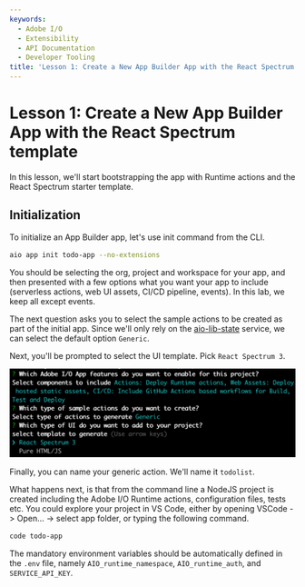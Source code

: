 ```yaml
---
keywords:
  - Adobe I/O
  - Extensibility
  - API Documentation
  - Developer Tooling
title: 'Lesson 1: Create a New App Builder App with the React Spectrum template'
---
```


# Lesson 1: Create a New App Builder App with the React Spectrum template

In this lesson, we'll start bootstrapping the app with Runtime actions and the React Spectrum starter template.

## Initialization 

To initialize an App Builder app, let's use init command from the CLI.

```bash
aio app init todo-app --no-extensions
```

You should be selecting the org, project and workspace for your app, and then presented with a few options what you want your app to include (serverless actions, web UI assets, CI/CD pipeline, events). In this lab, we keep all except events.

The next question asks you to select the sample actions to be created as part of the initial app. Since we'll only rely on the [aio-lib-state](https://github.com/adobe/aio-lib-state) service, we can select the default option `Generic`. 

Next, you'll be prompted to select the UI template. Pick `React Spectrum 3`.

![aio app init](assets/aioappinit.png)

Finally, you can name your generic action. We'll name it `todolist`. 

What happens next, is that from the command line a NodeJS project is created including the Adobe I/O Runtime actions, configuration files, tests etc. You could explore your project in VS Code, either by opening VSCode -> Open... -> select app folder, or typing the following command.

```bash
code todo-app
```    

The mandatory environment variables should be automatically defined in the `.env` file, namely `AIO_runtime_namespace`, `AIO_runtime_auth`, and `SERVICE_API_KEY`.  

